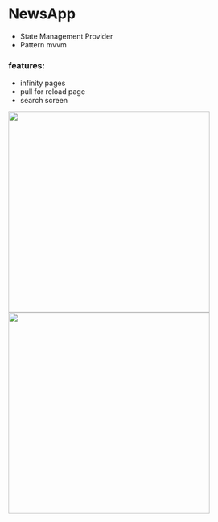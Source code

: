 # NewsApp

- State Management Provider
- Pattern mvvm

### features:
- infinity pages
- pull for reload page
- search screen

<img src="https://user-images.githubusercontent.com/18584572/129165756-5b457264-2a03-4277-a64c-19011ccf0209.png"  width=400/> <img src="https://user-images.githubusercontent.com/18584572/129165402-91d8199a-ed53-4d8b-8575-cdcb9831a769.png"  width=400/>
